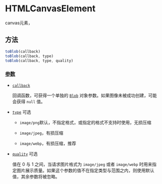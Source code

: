 # HTMLCanvasElement

canvas元素，

## 方法

```javascript
toBlob(callback)
toBlob(callback, type)
toBlob(callback, type, quality)
```

### [参数](https://developer.mozilla.org/zh-CN/docs/Web/API/HTMLCanvasElement/toBlob#参数)

- [`callback`](https://developer.mozilla.org/zh-CN/docs/Web/API/HTMLCanvasElement/toBlob#callback)

  回调函数，可获得一个单独的 [`Blob`](https://developer.mozilla.org/zh-CN/docs/Web/API/Blob) 对象参数。如果图像未被成功创建，可能会获得 `null` 值。

- [`type`](https://developer.mozilla.org/zh-CN/docs/Web/API/HTMLCanvasElement/toBlob#type) 可选

  - `image/png`默认，不指定格式，或指定的格式不支持时使用，无损压缩

  -  `image/jpeg`，有损压缩

  - `image/webp`，有损压缩，推荐

- [`quality`](https://developer.mozilla.org/zh-CN/docs/Web/API/HTMLCanvasElement/toBlob#quality) 可选

  值在 0 与 1 之间，当请求图片格式为 `image/jpeg` 或者 `image/webp` 时用来指定图片展示质量。如果这个参数的值不在指定类型与范围之内，则使用默认值，其余参数将被忽略。